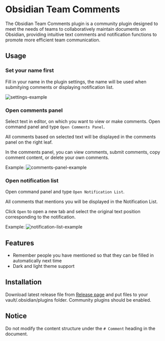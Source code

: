 # Obsidian Team Comments

The Obsidian Team Comments plugin is a community plugin designed to meet the needs of teams to collaboratively maintain documents on Obsidian, providing intuitive text comments and notification functions to promote more efficient team communication.

## Usage

### Set your name first

Fill in your name in the plugin settings, the name will be used when submitying comments or displaying notification list. 

![settings-example](images\settings-example.png)

### Open comments panel

Select text in editor, on which you want to view or make comments. Open command panel and type `Open Comments Panel`.

All comments based on selected text will be displayed in the comments panel on the right leaf.

In the comments panel, you can view comments, submit comments, copy comment content, or delete your own comments.

Example:
![comments-panel-example](images\comments-panel-example.png)

### Open notification list

Open command panel and type `Open Notification List`.

All comments that mentions you will be displayed in the Notification List. 

Click `Open` to open a new tab and select the original text position corresponding to the notification.

Example:
![notification-list-example](images\notification-list-example.png)

## Features
- Remember people you have mentioned so that they can be filled in automatically next time
- Dark and light theme support

## Installation

Download latest release file from [Release page](https://github.com/KangningShen/obsidian-team-comments/releases) and put files to your vault/.obsidian/plugins folder. Community plugins should be enabled.

## Notice

Do not modify the content structure under the `# Comment` heading in the document.